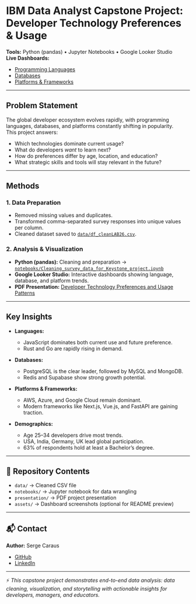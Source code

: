 # IBM Data Analyst Capstone Project: Developer Technology Preferences & Usage

**Tools:** Python (pandas) • Jupyter Notebooks • Google Looker Studio  
**Live Dashboards:**  
- [Programming Languages](https://lookerstudio.google.com/reporting/83281144-61b5-49b0-8a9b-e97c872bf3cb/page/p_0c7q2qnptd)  
- [Databases](https://lookerstudio.google.com/reporting/83281144-61b5-49b0-8a9b-e97c872bf3cb/page/p_lrxuxtamtd)  
- [Platforms & Frameworks](https://lookerstudio.google.com/reporting/83281144-61b5-49b0-8a9b-e97c872bf3cb/page/p_z8kakffntd)  

---

## Problem Statement
The global developer ecosystem evolves rapidly, with programming languages, databases, and platforms constantly shifting in popularity.  
This project answers:  
- Which technologies dominate current usage?  
- What do developers *want* to learn next?  
- How do preferences differ by age, location, and education?  
- What strategic skills and tools will stay relevant in the future?

---

## Methods

### 1. Data Preparation
- Removed missing values and duplicates.  
- Transformed comma-separated survey responses into unique values per column.  
- Cleaned dataset saved to [`data/df_cleanLAB26.csv`](./data/df_cleanLAB26.csv).  

### 2. Analysis & Visualization
- **Python (pandas):** Cleaning and preparation → [`notebooks/Cleaning_survey_data_for_Keystone_project.ipynb`](./notebooks/Cleaning_survey_data_for_Keystone_project.ipynb)  
- **Google Looker Studio:** Interactive dashboards showing language, database, and platform trends.  
- **PDF Presentation:** [Developer Technology Preferences and Usage Patterns](./presentation/Developer_Technology_Preferences_and_Usage_Patterns.pdf)

---

## Key Insights

- **Languages:**  
  - JavaScript dominates both current use and future preference.  
  - Rust and Go are rapidly rising in demand.  

- **Databases:**  
  - PostgreSQL is the clear leader, followed by MySQL and MongoDB.  
  - Redis and Supabase show strong growth potential.  

- **Platforms & Frameworks:**  
  - AWS, Azure, and Google Cloud remain dominant.  
  - Modern frameworks like Next.js, Vue.js, and FastAPI are gaining traction.  

- **Demographics:**  
  - Age 25–34 developers drive most trends.  
  - USA, India, Germany, UK lead global participation.  
  - 63% of respondents hold at least a Bachelor’s degree.  

---

## 📂 Repository Contents
- `data/` → Cleaned CSV file  
- `notebooks/` → Jupyter notebook for data wrangling  
- `presentation/` → PDF project presentation  
- `assets/` → Dashboard screenshots (optional for README preview)  

---

## 📬 Contact
**Author:** Serge Caraus  
- [GitHub](https://github.com/scaraus-web)  
- [LinkedIn](https://www.linkedin.com/in/serge-caraus-8922b177/)  

---

⚡ *This capstone project demonstrates end-to-end data analysis: data cleaning, visualization, and storytelling with actionable insights for developers, managers, and educators.*
